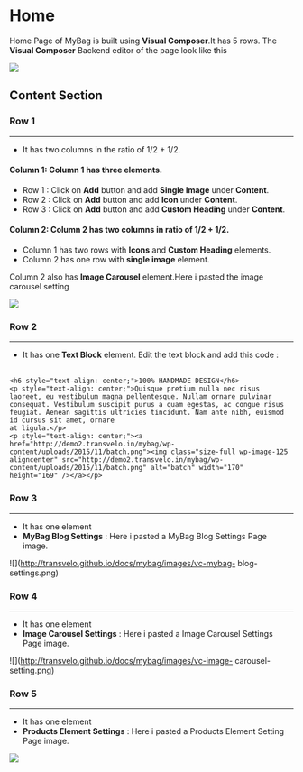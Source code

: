 # Home

Home Page of MyBag is built using **Visual Composer**.It has 5 rows. The **Visual Composer** Backend editor of the page look like this

![](http://transvelo.github.io/docs/mybag/images/vc-home-setting.png)

## Content Section

### Row 1
---
* It has two columns in the ratio of 1/2 + 1/2.

#### Column 1: Column 1 has three elements.
* Row 1 : Click on **Add** button and add **Single Image** under **Content**.
* Row 2 : Click on **Add** button and add **Icon** under **Content**.
* Row 3 : Click on **Add** button and add **Custom Heading** under **Content**.


#### Column 2: Column 2 has two columns in ratio of 1/2 + 1/2.

  *  Column 1 has two rows with **Icons** and **Custom Heading** elements.
  *  Column 2 has one row with **single image** element.


Column 2 also has **Image Carousel** element.Here i pasted the image carousel setting

![](http://transvelo.github.io/docs/mybag/images/image-carousel-setting.png)

### Row 2
---
* It has one **Text Block** element. Edit the text block and add this code :<br/><br/>

```
<h6 style="text-align: center;">100% HANDMADE DESIGN</h6>
<p style="text-align: center;">Quisque pretium nulla nec risus laoreet, eu vestibulum magna pellentesque. Nullam ornare pulvinar consequat. Vestibulum suscipit purus a quam egestas, ac congue risus feugiat. Aenean sagittis ultricies tincidunt. Nam ante nibh, euismod id cursus sit amet, ornare
at ligula.</p>
<p style="text-align: center;"><a href="http://demo2.transvelo.in/mybag/wp-content/uploads/2015/11/batch.png"><img class="size-full wp-image-125 aligncenter" src="http://demo2.transvelo.in/mybag/wp-content/uploads/2015/11/batch.png" alt="batch" width="170" height="169" /></a></p>

```

### Row 3
---
* It has one element
* **MyBag Blog Settings** : Here i pasted a MyBag Blog Settings Page image.

![](http://transvelo.github.io/docs/mybag/images/vc-mybag- blog-settings.png)

### Row 4
---
* It has one element
* **Image Carousel Settings** : Here i pasted a Image Carousel Settings Page image.

![](http://transvelo.github.io/docs/mybag/images/vc-image- carousel-setting.png)

### Row 5
---
* It has one element
* **Products Element Settings** : Here i pasted a Products Element Setting Page image.

![](http://transvelo.github.io/docs/mybag/images/vc-products-element-setting.png)


